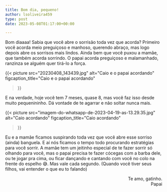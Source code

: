 ```yaml
---
title: Bom dia, pequeno!
author: lsoliveira459
type: post
date: 2023-05-08T01:17:00+00:00

---
```

Bom diaaaa! Sabia que você abre o sorrisão toda vez que acorda? Primeiro você acorda meio preguiçoso e manhoso, querendo abraço, mas logo depois abre os sorrisos mais lindos. Ainda bem que você puxou a mamãe, que também acorda sorrindo. O papai acorda preguiçoso e malamanhado, ranzinza se alguém quer tirá-lo a força.

{{< picture
  src="20230408_143439.jpg"
  alt="Caio e o papai acordando"
  figcaption_title="Caio e o papai acordando"
>}}

E na verdade, hoje você tem 7 meses, quase 8, mas você faz isso desde muito pequenininho. Dá vontade de te agarrar e não soltar nunca mais.

{{< picture
  src="imagem-do-whatsapp-de-2023-04-19-as-13.29.35.jpg"
  alt="Caio acordando"
  figcaption_title="Caio acordando"
>}}

Eu e a mamãe ficamos suspirando toda vez que você abre esse sorriso (ainda) banguela. E aí nós ficamos o tempo todo procurando estratégias para você sorrir. A mamãe tem um jeitinho especial de te fazer sorrir só olhando para você, mas o papai precisa te fazer cócegas com a barba dele, ou te jogar pra cima, ou ficar dançando e cantando com você no colo na frente do espelho 😅. Mas vale cada segundo. (Quando você tiver seus filhos, vai entender o que eu to falando)

<p style="text-align: right">
  Te amo, gatinho.<br />Papai
</p>